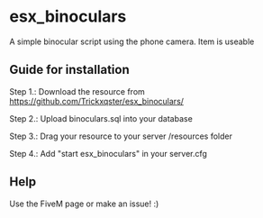 # esx_binoculars
A simple binocular script using the phone camera. Item is useable 


## Guide for installation

Step 1.: Download the resource from https://github.com/Trickxqster/esx_binoculars/

Step 2.: Upload binoculars.sql into your database

Step 3.: Drag your resource to your server /resources folder

Step 4.: Add "start esx_binoculars" in your server.cfg


## Help

Use the FiveM page or make an issue! :)
